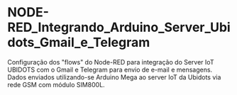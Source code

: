 # NODE-RED_Integrando_Arduino_Server_Ubidots_Gmail_e_Telegram
Configuração dos "flows" do Node-RED para integração do Server IoT UBIDOTS com o Gmail e Telegram para envio de e-mail e mensagens.
Dados enviados utilizando-se Arduino Mega ao server IoT da Ubidots via rede GSM com módulo SIM800L.
